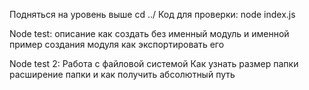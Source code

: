 Подняться на уровень выше 
cd ../
Код для проверки:
node index.js 

Node test:
описание как создать без именный модуль и именной 
пример создания модуля 
как экспортировать его 

Node test 2:
Работа с файловой системой 
Как узнать размер папки 
расширение папки 
и как получить абсолютный путь 
